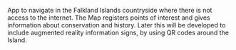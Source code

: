 App to navigate in the Falkland Islands countryside where there is not access to the internet. The Map registers points of interest and gives information about conservation and history. Later this will be developed to include augmented reality information signs, by using QR codes around the Island.
